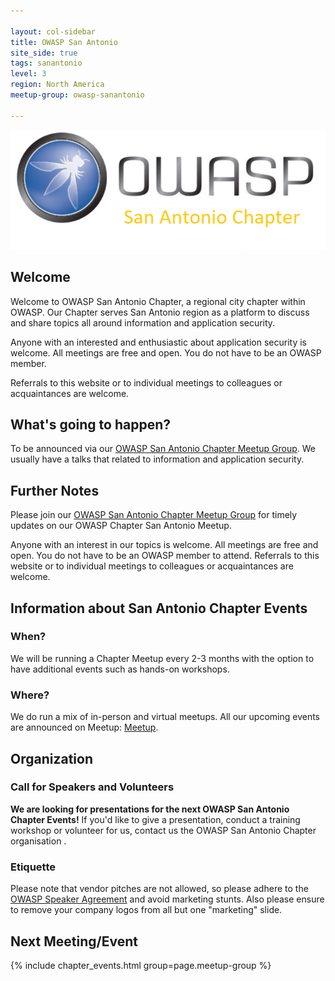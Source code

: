 ```yaml
---

layout: col-sidebar
title: OWASP San Antonio
site_side: true
tags: sanantonio
level: 3
region: North America
meetup-group: owasp-sanantonio

---
```


![San Antonio Chapter Logo](assets/images/chapter.png)



## Welcome
Welcome to OWASP San Antonio Chapter, a regional city chapter within OWASP. Our Chapter serves San Antonio region as a platform to discuss and share topics all around information and application security.

Anyone with an interested and enthusiastic about application security is welcome. All meetings are free and open. You do not have to be an OWASP member.

Referrals to this website or to individual meetings to colleagues or acquaintances are welcome.


## What's going to happen?
To be announced via our [OWASP San Antonio Chapter Meetup Group](https://www.meetup.com/owasp-sanantonio/).
We usually have a talks that related to information and application security.

## Further Notes
Please join our [OWASP San Antonio Chapter Meetup Group](https://www.meetup.com/owasp-sanantonio/) for timely updates on our OWASP Chapter San Antonio Meetup.

Anyone with an interest in our topics is welcome. All meetings are free and open. You do not have to be an OWASP member to attend. Referrals to this website or to individual meetings to colleagues or acquaintances are welcome.

## Information about San Antonio Chapter Events

### When?
We will be running a Chapter Meetup every 2-3 months with the option to have additional events such as hands-on workshops. 

### Where?
We do run a mix of in-person and virtual meetups. All our upcoming events are announced on Meetup: [Meetup](https://www.meetup.com/owasp-sanantonio/). 

## Organization

### Call for Speakers and Volunteers

**We are looking for presentations for the next OWASP San Antonio Chapter Events!** If you'd like to give a presentation, conduct a training workshop or volunteer for us, contact us the OWASP San Antonio Chapter organisation .

### Etiquette
Please note that vendor pitches are not allowed, so please adhere to the [OWASP Speaker Agreement](https://owasp.org/www-policy/legal/speaker-agreement) and avoid marketing stunts. Also please ensure to remove your company logos from all but one "marketing" slide.



Next Meeting/Event <!-- You should keep this section as it will populate your meetup events -->
---------------------
{% include chapter_events.html group=page.meetup-group %}


